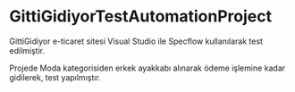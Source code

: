 # GittiGidiyorTestAutomationProject
GittiGidiyor e-ticaret sitesi Visual Studio ile Specflow kullanılarak test edilmiştir.

Projede Moda kategorisiden erkek ayakkabı alınarak ödeme işlemine kadar gidilerek, test yapılmıştır.

